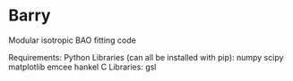 # Barry
Modular isotropic BAO fitting code

Requirements: Python Libraries (can all be installed with pip):
                numpy
                scipy
                matplotlib
                emcee
                hankel
              C Libraries:
                gsl
